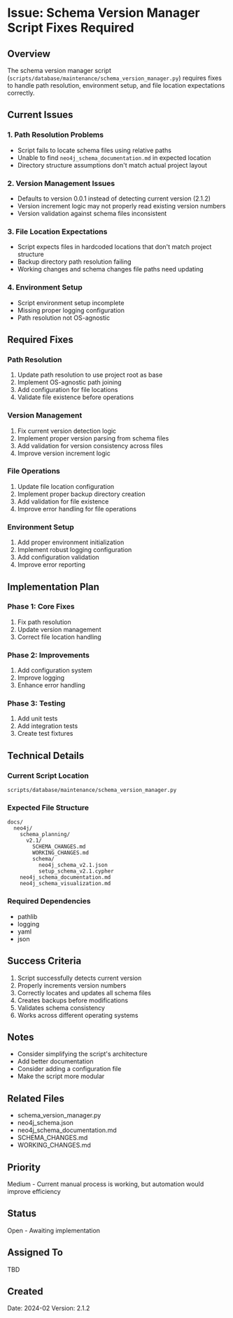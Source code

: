 # Issue: Schema Version Manager Script Fixes Required

## Overview
The schema version manager script (`scripts/database/maintenance/schema_version_manager.py`) requires fixes to handle path resolution, environment setup, and file location expectations correctly.

## Current Issues

### 1. Path Resolution Problems
- Script fails to locate schema files using relative paths
- Unable to find `neo4j_schema_documentation.md` in expected location
- Directory structure assumptions don't match actual project layout

### 2. Version Management Issues
- Defaults to version 0.0.1 instead of detecting current version (2.1.2)
- Version increment logic may not properly read existing version numbers
- Version validation against schema files inconsistent

### 3. File Location Expectations
- Script expects files in hardcoded locations that don't match project structure
- Backup directory path resolution failing
- Working changes and schema changes file paths need updating

### 4. Environment Setup
- Script environment setup incomplete
- Missing proper logging configuration
- Path resolution not OS-agnostic

## Required Fixes

### Path Resolution
1. Update path resolution to use project root as base
2. Implement OS-agnostic path joining
3. Add configuration for file locations
4. Validate file existence before operations

### Version Management
1. Fix current version detection logic
2. Implement proper version parsing from schema files
3. Add validation for version consistency across files
4. Improve version increment logic

### File Operations
1. Update file location configuration
2. Implement proper backup directory creation
3. Add validation for file existence
4. Improve error handling for file operations

### Environment Setup
1. Add proper environment initialization
2. Implement robust logging configuration
3. Add configuration validation
4. Improve error reporting

## Implementation Plan

### Phase 1: Core Fixes
1. Fix path resolution
2. Update version management
3. Correct file location handling

### Phase 2: Improvements
1. Add configuration system
2. Improve logging
3. Enhance error handling

### Phase 3: Testing
1. Add unit tests
2. Add integration tests
3. Create test fixtures

## Technical Details

### Current Script Location
```
scripts/database/maintenance/schema_version_manager.py
```

### Expected File Structure
```
docs/
  neo4j/
    schema_planning/
      v2.1/
        SCHEMA_CHANGES.md
        WORKING_CHANGES.md
        schema/
          neo4j_schema_v2.1.json
          setup_schema_v2.1.cypher
    neo4j_schema_documentation.md
    neo4j_schema_visualization.md
```

### Required Dependencies
- pathlib
- logging
- yaml
- json

## Success Criteria
1. Script successfully detects current version
2. Properly increments version numbers
3. Correctly locates and updates all schema files
4. Creates backups before modifications
5. Validates schema consistency
6. Works across different operating systems

## Notes
- Consider simplifying the script's architecture
- Add better documentation
- Consider adding a configuration file
- Make the script more modular

## Related Files
- schema_version_manager.py
- neo4j_schema.json
- neo4j_schema_documentation.md
- SCHEMA_CHANGES.md
- WORKING_CHANGES.md

## Priority
Medium - Current manual process is working, but automation would improve efficiency

## Status
Open - Awaiting implementation

## Assigned To
TBD

## Created
Date: 2024-02
Version: 2.1.2 